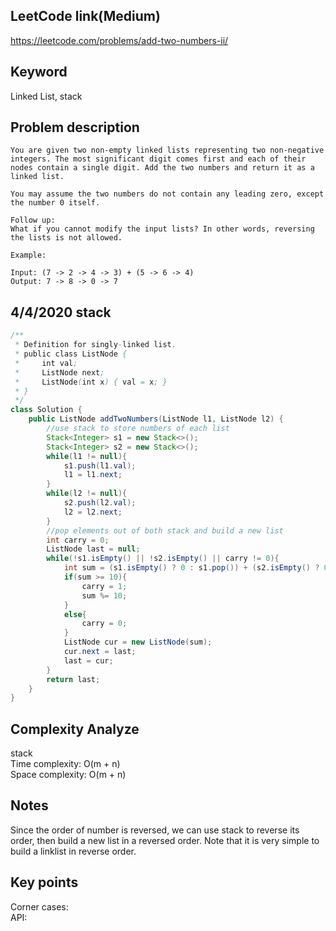 ## LeetCode link(Medium)
https://leetcode.com/problems/add-two-numbers-ii/

## Keyword
Linked List, stack

## Problem description
```
You are given two non-empty linked lists representing two non-negative integers. The most significant digit comes first and each of their nodes contain a single digit. Add the two numbers and return it as a linked list.

You may assume the two numbers do not contain any leading zero, except the number 0 itself.

Follow up:
What if you cannot modify the input lists? In other words, reversing the lists is not allowed.

Example:

Input: (7 -> 2 -> 4 -> 3) + (5 -> 6 -> 4)
Output: 7 -> 8 -> 0 -> 7
```
## 4/4/2020 stack

```java
/**
 * Definition for singly-linked list.
 * public class ListNode {
 *     int val;
 *     ListNode next;
 *     ListNode(int x) { val = x; }
 * }
 */
class Solution {
    public ListNode addTwoNumbers(ListNode l1, ListNode l2) {
        //use stack to store numbers of each list
        Stack<Integer> s1 = new Stack<>();
        Stack<Integer> s2 = new Stack<>();
        while(l1 != null){
            s1.push(l1.val);
            l1 = l1.next;
        }
        while(l2 != null){
            s2.push(l2.val);
            l2 = l2.next;
        }
        //pop elements out of both stack and build a new list
        int carry = 0;
        ListNode last = null;
        while(!s1.isEmpty() || !s2.isEmpty() || carry != 0){
            int sum = (s1.isEmpty() ? 0 : s1.pop()) + (s2.isEmpty() ? 0 : s2.pop()) + carry;
            if(sum >= 10){
                carry = 1;
                sum %= 10;
            }
            else{
                carry = 0;
            }
            ListNode cur = new ListNode(sum);
            cur.next = last;
            last = cur;
        }
        return last;
    }
}
```

## Complexity Analyze
stack\
Time complexity: O(m + n)\
Space complexity: O(m + n)

## Notes
Since the order of number is reversed, we can use stack to reverse its order, then build a new list in a reversed order. Note that it is very simple to build a linklist in reverse order.

## Key points
Corner cases: \
API: 